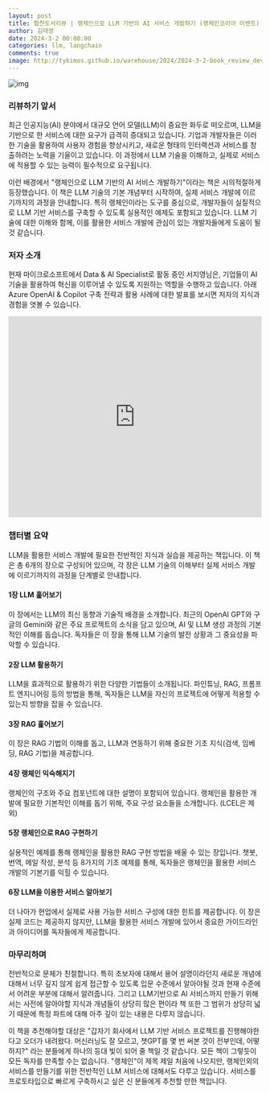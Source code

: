 ```yaml
---
layout: post
title: 협찬도서리뷰 | 랭체인으로 LLM 기반의 AI 서비스 개발하기 (랭체인코리아 이벤트)
author: 김태영
date: 2024-3-2 00:00:00
categories: llm, langchain
comments: true
image: http://tykimos.github.io/warehouse/2024/2024-3-2-book_review_developing_ai_services_with_langchain_based_on_llm_title_1.jpg
---
```

 
![img](http://tykimos.github.io/warehouse/2024/2024-3-2-book_review_developing_ai_services_with_langchain_based_on_llm_title_1.jpg)

### 리뷰하기 앞서 

최근 인공지능(AI) 분야에서 대규모 언어 모델(LLM)이 중요한 화두로 떠오르며, LLM을 기반으로 한 서비스에 대한 요구가 급격히 증대되고 있습니다. 기업과 개발자들은 이러한 기술을 활용하여 사용자 경험을 향상시키고, 새로운 형태의 인터랙션과 서비스를 창출하려는 노력을 기울이고 있습니다. 이 과정에서 LLM 기술을 이해하고, 실제로 서비스에 적용할 수 있는 능력이 필수적으로 요구됩니다.

이런 배경에서 "랭체인으로 LLM 기반의 AI 서비스 개발하기"이라는 책은 시의적절하게 등장했습니다. 이 책은 LLM 기술의 기본 개념부터 시작하여, 실제 서비스 개발에 이르기까지의 과정을 안내합니다. 특히 랭체인이라는 도구를 중심으로, 개발자들이 실질적으로 LLM 기반 서비스를 구축할 수 있도록 실용적인 예제도 포함되고 있습니다. LLM 기술에 대한 이해와 함께, 이를 활용한 서비스 개발에 관심이 있는 개발자들에게 도움이 될 것 같습니다.

### 저자 소개

현재 마이크로소프트에서 Data & AI Specialist로 활동 중인 서지영님은, 기업들이 AI 기술을 활용하여 혁신을 이루어낼 수 있도록 지원하는 역할을 수행하고 있습니다. 아래 Azure OpenAI & Copilot 구축 전략과 활용 사례에 대한 발표를 보시면 저자의 지식과 경험을 엿볼 수 있습니다.

<iframe width="100%" height="400" src="https://www.youtube.com/embed/mxlmuk7H1do?si=KfepJi2tmDohBHOi" title="YouTube video player" frameborder="0" allow="accelerometer; autoplay; clipboard-write; encrypted-media; gyroscope; picture-in-picture; web-share" allowfullscreen></iframe>

### 챕터별 요약

LLM을 활용한 서비스 개발에 필요한 전반적인 지식과 실습을 제공하는 책입니다. 이 책은 총 6개의 장으로 구성되어 있으며, 각 장은 LLM 기술의 이해부터 실제 서비스 개발에 이르기까지의 과정을 단계별로 안내합니다.

#### 1장 LLM 훑어보기

이 장에서는 LLM의 최신 동향과 기술적 배경을 소개합니다. 최근의 OpenAI GPT와 구글의 Gemini와 같은 주요 프로젝트의 소식을 담고 있으며, AI 및 LLM 생성 과정의 기본적인 이해를 돕습니다. 독자들은 이 장을 통해 LLM 기술의 발전 상황과 그 중요성을 파악할 수 있습니다.

#### 2장 LLM 활용하기

LLM을 효과적으로 활용하기 위한 다양한 기법들이 소개됩니다. 파인튜닝, RAG, 프롬프트 엔지니어링 등의 방법을 통해, 독자들은 LLM을 자신의 프로젝트에 어떻게 적용할 수 있는지 방향을 잡을 수 있습니다.

#### 3장 RAG 훑어보기

이 장은 RAG 기법의 이해를 돕고, LLM과 연동하기 위해 중요한 기초 지식(검색, 임베딩, RAG 기법)을 제공합니다.

#### 4장 랭체인 익숙해지기

랭체인의 구조와 주요 컴포넌트에 대한 설명이 포함되어 있습니다. 랭체인을 활용한 개발에 필요한 기본적인 이해를 돕기 위해, 주요 구성 요소들을 소개합니다. (LCEL은 제외)

#### 5장 랭체인으로 RAG 구현하기

실용적인 예제를 통해 랭체인을 활용한 RAG 구현 방법을 배울 수 있는 장입니다. 챗봇, 번역, 메일 작성, 분석 등 8가지의 기초 예제를 통해, 독자들은 랭체인을 활용한 서비스 개발의 기본기를 익힐 수 있습니다.

#### 6장 LLM을 이용한 서비스 알아보기

더 나아가 현업에서 실제로 사용 가능한 서비스 구성에 대한 힌트를 제공합니다. 이 장은 실제 코드는 제공하지 않지만, LLM을 활용한 서비스 개발에 있어서 중요한 가이드라인과 아이디어를 독자들에게 제공합니다.

### 마무리하며

전반적으로 문체가 친절합니다. 특히 초보자에 대해서 용어 설명이라던지 새로운 개념에 대해서 너무 깊지 않게 쉽게 접근할 수 있도록 입문 수준에서 알아야될 것과 현재 수준에서 어려운 부분에 대해서 알려줍니다. 그리고 LLM기반으로 AI 서비스까지 만들기 위해서는 사전에 알아야할 지식과 개념들이 상당히 많은 편이라 책 또한 그 범위가 상당히 넓기 때문에 특정 파트에 대해 아주 깊이 있는 내용은 다루지 않습니다.

이 책을 추천해야할 대상은 "갑자기 회사에서 LLM 기반 서비스 프로젝트를 진행해야한다고 오더가 내려왔다. 머신러닝도 잘 모르고, 챗GPT를 몇 번 써본 것이 전부인데, 어떻하지?" 라는 분들에게 하나의 등대 빛이 되어 줄 책일 것 같습니다. 모든 책이 그렇듯이 모든 독자를 만족할 수는 없습니다. "랭체인"이 제목 제일 처음에 나오지만, 랭체인외의 서비스를 만들기를 위한 전반적인 LLM 서비스에 대해서도 다루고 있습니다. 서비스를 프로토타입으로 빠르게 구축하시고 싶은 신 분들에게 추천할 만한 책입니다.

